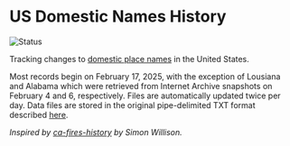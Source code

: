 # US Domestic Names History

![Status](https://github.com/aazuspan/us-domestic-names-history/actions/workflows/update.yml/badge.svg)

Tracking changes to [domestic place names](https://www.usgs.gov/us-board-on-geographic-names/domestic-names) in the United States. 

Most records begin on February 17, 2025, with the exception of Lousiana and Alabama which were retrieved from Internet Archive snapshots on February 4 and 6, respectively. Files are automatically updated twice per day. Data files are stored in the original pipe-delimited TXT format described [here](https://prd-tnm.s3.amazonaws.com/StagedProducts/GeographicNames/GNIS_file_format.pdf).

*Inspired by [ca-fires-history](https://github.com/simonw/ca-fires-history) by Simon Willison.*
